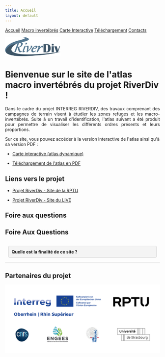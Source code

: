 ```yaml
---
title: Accueil
layout: default
---
```


<link rel="stylesheet" href="{{ '/css/style.css' | relative_url }}">

<div class="tab-container">
    <a href="index" class="tab-button">Accueil</a>
    <a href="macroinv" class="tab-button">Macro invertébrés</a>
    <a href="map" class="tab-button">Carte Interactive</a>
    <a href="downloads" class="tab-button">Téléchargement</a>
    <a href="contacts" class="tab-button">Contacts</a>
</div>

<script>
  document.addEventListener("DOMContentLoaded", function() {
      const tabs = document.querySelectorAll(".tab-button");
      const currentPath = window.location.pathname;

      tabs.forEach(tab => {
          if (tab.getAttribute("href") === currentPath) {
              tab.classList.add("active");
          }
      });
  });
</script>


<p align="left">
    <img src="images/RD.png" alt="Logo 1" width="180">
</p>

# Bienvenue sur le site de l'atlas macro invertébrés du projet RiverDiv !

<div style="text-align: justify;">
Dans le cadre du projet INTERREG RIVERDIV, des travaux comprenant des campagnes de terrain visent à étudier les zones refuges et les macro-invertébrés. Suite à un travail d'identification, l'atlas suivant a été produit pour permettre de visualiser les différents ordres présents et leurs proportions.
</div>

Sur ce site, vous pouvez accéder à la version interactive de l'atlas ainsi qu'à sa version PDF :
- [Carte interactive (atlas dynamique)](map)

- [Téléchargement de l'atlas en PDF](downloads)

## Liens vers le projet

- [Projet RiverDiv - Site de la RPTU](https://nuw.rptu.de/projekte/riverdiv/version-francaise)

- [Projet RiverDiv - Site du LIVE](https://live.unistra.fr/recherches/hydrosystemes/projets/liste-des-projets/projet-interreg-riverdiv)

## Foire aux questions

<link rel="stylesheet" href="https://cdnjs.cloudflare.com/ajax/libs/font-awesome/6.0.0/css/all.min.css">

<section id="faq">
    <h2>Foire Aux Questions</h2>
    <div class="faq-item">
        <div class="faq-question"><i class="fa-solid fa-chevron-down"></i> Quelle est la finalité de ce site ?</div>
        <div class="faq-answer">Ce site permet de présenter une carte interactive et de télécharger des ressources.</div>
    </div>
</section>

<style>
    .faq-item {
        border-bottom: 1px solid #ddd;
        padding: 10px;
    }
    .faq-question {
        font-weight: bold;
        cursor: pointer;
        padding: 10px;
        background-color: #f4f4f4;
        border: 1px solid #ccc;
        margin: 5px 0;
        border-radius: 5px;
        transition: background-color 0.3s;
    }
    .faq-answer {
        display: none;
        margin-top: 5px;
    }

    .faq-question:hover {
        background-color: #e2e2e2;
    }
    .faq-question:active {
        background-color: #d0d0d0;
    }

    .faq-answer {
        display: none;
        margin-top: 5px;
        opacity: 0;
        transition: opacity 0.3s ease-in-out;
    }
    .faq-answer.open {
        display: block;
        opacity: 1;
    }
</style>

<script>
    document.querySelectorAll('.faq-question').forEach(item => {
        item.addEventListener('click', () => {
            let answer = item.nextElementSibling;
            let icon = item.querySelector('i');
            answer.classList.toggle('open');
            icon.classList.toggle('fa-chevron-down');
            icon.classList.toggle('fa-chevron-up');
        });
    });
</script>

## Partenaires du projet
<p align="center">
    <img src="images/Logos.png" alt="Logo 1" width="800">
</p>
